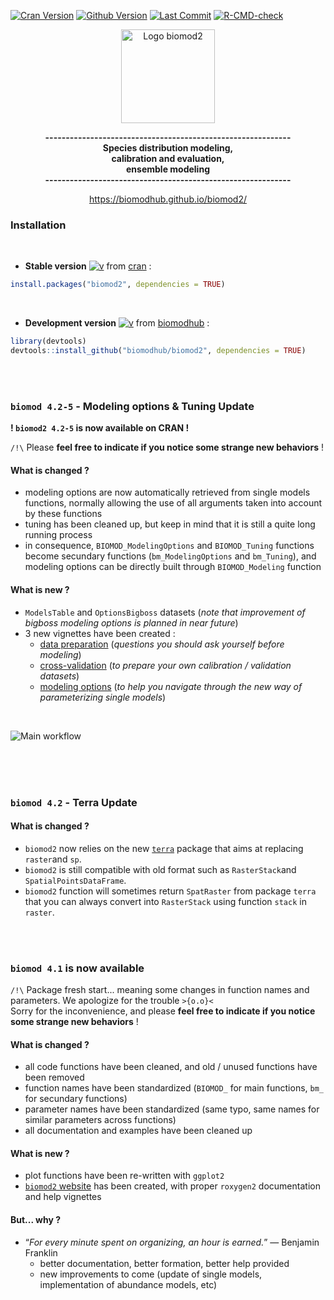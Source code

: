 [![Cran Version](https://www.r-pkg.org/badges/version/biomod2?color=yellow)](https://cran.r-project.org/package=biomod2)
[![Github Version](https://img.shields.io/badge/devel%20version-4.2--5--1-blue.svg)](https://github.com/biomodhub/biomod2)
[![Last Commit](https://img.shields.io/github/last-commit/biomodhub/biomod2.svg)](https://github.com/biomodhub/biomod2/commits/master)
[![R-CMD-check](https://github.com/biomodhub/biomod2/actions/workflows/R-CMD-check.yml/badge.svg)](https://github.com/biomodhub/biomod2/actions/workflows/R-CMD-check.yml)

<!-- [![Download](http://cranlogs.r-pkg.org/badges/grand-total/biomod2?color=yellow)](https://cran.r-project.org/package=segclust2d) -->
<!-- 
badge for github version :
badger::badge_github_version("biomodhub/biomod2", "blue") 
-->

<style>
.zoom p {
width:800px;
margin-left: auto;
margin-right: auto;
}
.zoom p:hover {
width:1500px;
position: relative;
z-index: 10;
}
</style>


<div align="center">
<p><img src="articles/pictures/LogoBiomod.png" alt="Logo biomod2" width=150px></img></p>

<b>------------------------------------------------------------<br/>
Species distribution modeling, <br/>
calibration and evaluation, <br/>
ensemble modeling <br/>
------------------------------------------------------------<br/>
</b>

https://biomodhub.github.io/biomod2/
</div>


### <i class="fas fa-tools"></i> Installation

<br/>

- **Stable version** [![v](https://www.r-pkg.org/badges/version/biomod2?color=yellow)](https://cran.r-project.org/package=biomod2) from [cran](https://CRAN.R-project.org/package=biomod2) :

```R
install.packages("biomod2", dependencies = TRUE)
```

<br/>

- **Development version** [![v](https://img.shields.io/badge/devel%20version-4.2--5--1-blue.svg)](https://github.com/biomodhub/biomod2) from [biomodhub](https://github.com/biomodhub/biomod2) :

```R
library(devtools)
devtools::install_github("biomodhub/biomod2", dependencies = TRUE)
```

<br/><br/>

### <i class="fas fa-envelope-open-text"></i> `biomod 4.2-5` - Modeling options & Tuning Update

**! `biomod2 4.2-5` is now available on CRAN !**

`/!\` Please **feel free to indicate if you notice some strange new behaviors** !

#### <i class="fas fa-exchange-alt"></i> What is changed ?

- modeling options are now automatically retrieved from single models functions, normally allowing the use of all arguments taken into account by these functions
- tuning has been cleaned up, but keep in mind that it is still a quite long running process
- in consequence, `BIOMOD_ModelingOptions` and `BIOMOD_Tuning` functions become secundary functions (`bm_ModelingOptions` and `bm_Tuning`), and modeling options can be directly built through `BIOMOD_Modeling` function

#### <i class="fas fa-plus-square"></i> What is new ?

- `ModelsTable` and `OptionsBigboss` datasets (*note that improvement of bigboss modeling options is planned in near future*)
- 3 new vignettes have been created :
    - [data preparation](https://biomodhub.github.io/biomod2/articles/vignette_dataPreparation.html) (*questions you should ask yourself before modeling*)
    - [cross-validation](https://biomodhub.github.io/biomod2/articles/vignette_crossValidation.html) (*to prepare your own calibration / validation datasets*)
    - [modeling options](https://biomodhub.github.io/biomod2/articles/vignette_dataPreparation.html) (*to help you navigate through the new way of parameterizing single models*)

<br/>

<div class="zoom">
<p><img src="articles/pictures/SCHEMA_BIOMOD2_WORKFLOW_functions.png" alt="Main workflow"></img></p>
</div>

<br/><br/><br/>



### <i class="fas fa-envelope"></i> `biomod 4.2` - Terra Update

#### <i class="fas fa-exchange-alt"></i> What is changed ?

- `biomod2` now relies on the new [`terra`](https://github.com/rspatial/terra) package that aims at replacing `raster`and `sp`.
- `biomod2` is still compatible with old format such as `RasterStack`and `SpatialPointsDataFrame`.
- `biomod2` function will sometimes return `SpatRaster` from package `terra` that you can always convert into `RasterStack` using function `stack` in `raster`.

<br/><br/>



### <i class="fas fa-envelope"></i> `biomod 4.1` is now available

`/!\` Package fresh start... meaning some changes in function names and parameters. We apologize for the trouble `>{o.o}<` <br/>
Sorry for the inconvenience, and please **feel free to indicate if you notice some strange new behaviors** !


#### <i class="fas fa-exchange-alt"></i> What is changed ?

- all code functions have been cleaned, and old / unused functions have been removed
- function names have been standardized (`BIOMOD_` for main functions, `bm_` for secundary functions)
- parameter names have been standardized (same typo, same names for similar parameters across functions)
- all documentation and examples have been cleaned up

#### <i class="fas fa-plus-square"></i> What is new ?

- plot functions have been re-written with `ggplot2`
- [`biomod2` website](https://biomodhub.github.io/biomod2/) has been created, with proper `roxygen2` documentation and help vignettes

#### <i class="fas fa-question-circle"></i> But... why ?

- “*For every minute spent on organizing, an hour is earned.*” — Benjamin Franklin
  - better documentation, better formation, better help provided
  - new improvements to come (update of single models, implementation of abundance models, etc)

<br/><br/>




